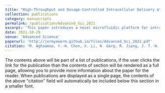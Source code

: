 ```yaml
---
title: "High-Throughput and Dosage-Controlled Intracellular Delivery of Large Cargos by an Acoustic-Electric Micro-Vortices Platform"
collection: publications
category: manuscripts
permalink: /publication/Advanced_Sci_2021
excerpt: 'This paper introduces a novel microfluidic platform for intracellular delivery.'
date: 2021-10-29
venue: 'Advanced Science'
paperurl: 'http://jermyeworm.github.io/files/Advanced_Sci_2021.pdf'
citation: 'M. Aghaamoo, Y.-H. Chen, X. Li, N. Garg, R. Jiang, J. T.-H. Yun, A. P. Lee, High-Throughput and Dosage-Controlled Intracellular Delivery of Large Cargos by an Acoustic-Electric Micro-Vortices Platform. _Adv. Sci_. 2022, 9, 2102021. https://doi.org/10.1002/advs.202102021'
---
```


The contents above will be part of a list of publications, if the user clicks the link for the publication than the contents of section will be rendered as a full page, allowing you to provide more information about the paper for the reader. When publications are displayed as a single page, the contents of the above "citation" field will automatically be included below this section in a smaller font.
